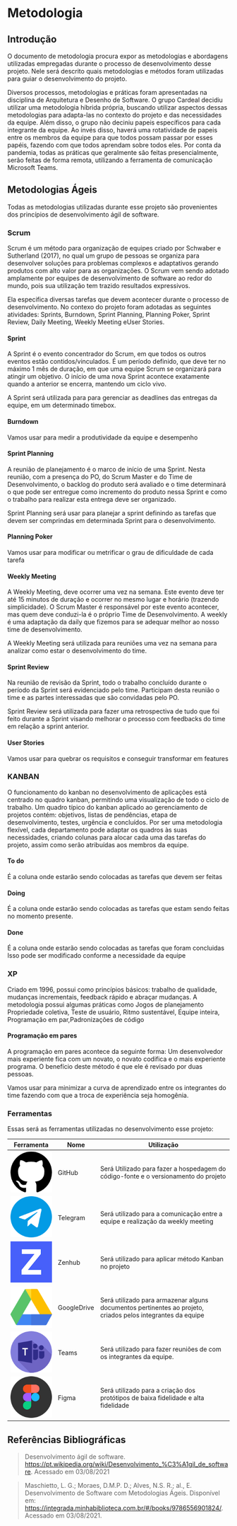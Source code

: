# Metodologia
## Introdução
O documento de metodologia procura expor as metodologias e abordagens utilizadas empregadas durante o processo de desenvolvimento desse projeto. Nele será descrito quais metodologias e métodos foram utilizadas para guiar o desenvolvimento do projeto.

Diversos processos, metodologias e práticas foram apresentadas na disciplina de Arquitetura e Desenho de Software. O grupo Cardeal decidiu utilizar uma metodologia híbrida própria, buscando utilizar aspectos dessas metodologias para adapta-las no contexto do projeto e das necessidades da equipe. Além disso, o grupo não deciniu papeis específicos para cada integrante da equipe. Ao invés disso, haverá uma rotatividade de papeis entre os membros da equipe para que todos possam passar por esses papéis, fazendo com que todos aprendam sobre todos eles. Por conta da pandemia, todas as práticas que geralmente são feitas presencialmente, serão feitas de forma remota, utilizando a ferramenta de comunicação Microsoft Teams.

## Metodologias Ágeis
Todas as metodologias utilizadas durante esse projeto são provenientes dos princípios de desenvolvimento ágil de software.
### Scrum
Scrum é um método para organização de equipes criado por Schwaber e Sutherland (2017), no qual um grupo de pessoas se organiza para desenvolver soluções para problemas complexos e adaptativos gerando produtos com alto valor para as organizações. O Scrum vem sendo adotado amplamente por equipes de desenvolvimento de software ao redor do mundo, pois sua utilização tem trazido resultados expressivos.

Ela especifica diversas tarefas que devem acontecer durante o processo de desenvolvimento. No contexo do projeto foram adotadas as seguintes atividades: Sprints, Burndown, Sprint Planning, Planning Poker, Sprint Review, Daily Meeting, Weekly Meeting eUser Stories.

#### Sprint
A Sprint é o evento concentrador do Scrum, em que todos os outros eventos estão contidos/vinculados. É um período definido, que deve ter no máximo 1 mês de duração, em que uma equipe Scrum se organizará para atingir um objetivo. O início de uma nova Sprint acontece exatamente quando a anterior se encerra, mantendo um ciclo vivo. 

A Sprint será utilizada para para gerenciar as deadlines das entregas da equipe, em um determinado timebox.

#### Burndown

Vamos usar para medir a produtividade da equipe e desempenho

#### Sprint Planning
A reunião de planejamento é o marco de início de uma Sprint. Nesta reunião, com a presença do PO, do Scrum Master e do Time de Desenvolvimento, o backlog do produto será avaliado e o time determinará o que pode ser entregue como incremento do produto nessa Sprint e como o trabalho para realizar esta entrega deve ser organizado. 

Sprint Planning será usar para planejar a sprint definindo as tarefas que devem ser comprindas em determinada Sprint para o desenvolvimento.
#### Planning Poker
  Vamos usar para modificar ou metrificar o grau de dificuldade de cada tarefa

#### Weekly Meeting
A Weekly Meeting, deve ocorrer uma vez na semana. Este evento deve ter até 15 minutos de duração e ocorrer no mesmo lugar e horário (trazendo simplicidade). O Scrum Master é responsável por este evento acontecer, mas quem deve conduzi-la é o próprio Time de Desenvolvimento. A weekly é uma adaptação da daily que fizemos para se adequar melhor ao nosso time de desenvolvimento.

A Weekly Meeting será utilizada para reuniões uma vez na semana para analizar como estar o desenvolvimento do time.

#### Sprint Review
Na reunião de revisão da Sprint, todo o trabalho concluído durante o período da Sprint será evidenciado pelo time. Participam desta reunião o time e as partes interessadas que são convidadas pelo PO.

Sprint Review será utilizada para fazer uma retrospectiva de tudo que foi feito durante a Sprint visando melhorar o processo com feedbacks do time em relação a sprint anterior.

#### User Stories
Vamos usar para quebrar os requisitos e conseguir transformar em features

### KANBAN
O funcionamento do kanban no desenvolvimento de aplicações está centrado no quadro kanban, permitindo uma visualização de todo o ciclo de trabalho. Um quadro típico do kanban aplicado ao gerenciamento de projetos contém: objetivos, listas de pendências, etapa de desenvolvimento, testes, urgência e concluídos. Por ser uma metodologia flexível, cada departamento pode adaptar os quadros às suas necessidades, criando colunas para alocar cada uma das tarefas do projeto, assim como serão atribuídas aos membros da equipe. 

#### To do
É a coluna onde estarão sendo colocadas as tarefas que devem ser feitas
#### Doing
É a coluna onde estarão sendo colocadas as tarefas que estam sendo feitas no momento presente.
#### Done
É a coluna onde estarão sendo colocadas as tarefas que foram concluidas
Isso pode ser modificado conforme a necessidade da equipe

### XP
Criado em 1996, possui como princípios básicos: trabalho de qualidade, mudanças incrementais, feedback rápido e abraçar mudanças. A metodologia possui algumas práticas como Jogos de planejamento Propriedade coletiva, Teste de usuário, Ritmo sustentável, Equipe inteira, Programação em par,Padronizações de código

#### Programação em pares
A programação em pares acontece da seguinte forma: Um desenvolvedor mais experiente fica com um novato, o novato codifica e o mais experiente programa. O benefício deste método é que ele é revisado por duas pessoas.

Vamos usar para minimizar a curva de aprendizado entre os integrantes do time fazendo com que a troca de experiência seja homogênia.

### Ferramentas
Essas será as ferramentas utilizadas no desenvolvimento esse projeto:

|Ferramenta|Nome|Utilização|
|----------|-----|---------|
|![GitHub](./tecnologias/github.png)|GitHub| Será Utilizado para fazer a hospedagem do código-fonte e o versionamento do projeto| 
|![Telegram](./tecnologias/telegram.png)|Telegram|Será utilizado para a comunicação entre a equipe e realização da weekly meeting|
|![Zenhub](./tecnologias/zenhub.png) |Zenhub|Será utilizado para aplicar método Kanban no projeto|
|![GoogleDrive](./tecnologias/drive.png)|GoogleDrive|Será utilizado para armazenar alguns documentos pertinentes ao projeto, criados pelos integrantes da equipe|
|![Teams](./tecnologias/teams.png)|Teams | Será utilizado para fazer reuniões de com os integrantes da equipe.
|![Figma](./tecnologias/figma.png)| Figma | Será utilizado para a criação dos protótipos de baixa fidelidade e alta fidelidade|

 ## Referências Bibliográficas
 > Desenvolvimento ágil de software. https://pt.wikipedia.org/wiki/Desenvolvimento_%C3%A1gil_de_software. Acessado em 03/08/2021

> Maschietto, L. G.; Moraes, D.M.P. D.; Alves, N.S. R.; al., E. Desenvolvimento de Software com Metodologias Ágeis. Disponível em: https://integrada.minhabiblioteca.com.br/#/books/9786556901824/. Acessado em 03/08/2021.